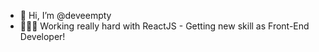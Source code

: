 - 👋 Hi, I’m @deveempty
- 💪🧑‍💻 Working really hard with ReactJS - Getting new skill as Front-End Developer! 

<!---
deveempty/deveempty is a ✨ special ✨ repository because its `README.md` (this file) appears on your GitHub profile.
You can click the Preview link to take a look at your changes.
--->
